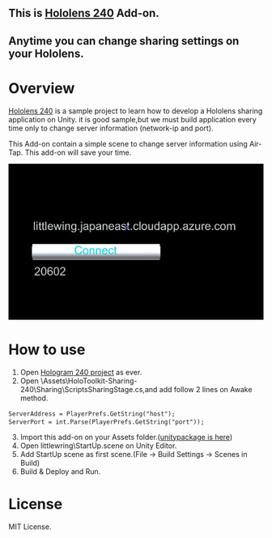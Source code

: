 ## This is [Hololens 240](https://developer.microsoft.com/ja-jp/windows/holographic/holograms_240) Add-on.
## Anytime you can change sharing settings on your Hololens.

# Overview
[Hololens 240](https://developer.microsoft.com/ja-jp/windows/holographic/holograms_240)  is a sample project to learn how to develop a Hololens sharing application on Unity.
it is good sample,but we must build application every time only to change server information (network-ip and port).

This Add-on contain a simple scene to change server information using Air-Tap.
This add-on will save your time.

![Start up scene](External/readmeimage.jpg)

# How to use

1. Open [Hologram 240  project](https://developer.microsoft.com/ja-jp/windows/holographic/holograms_240) as ever.
2. Open \Assets\HoloToolkit-Sharing-240\Sharing\ScriptsSharingStage.cs,and add follow 2 lines on Awake method.
```
ServerAddress = PlayerPrefs.GetString("host");
ServerPort = int.Parse(PlayerPrefs.GetString("port"));
```
3. Import this add-on on your Assets folder.([unitypackage is
here](External/StartupSceneFor240.unitypackage))
4. Open littlewring\StartUp.scene on Unity Editor.
5. Add StartUp scene as first scene.(File -> Build Settings -> Scenes in Build)
6. Build & Deploy and Run.

# License
MIT License.
